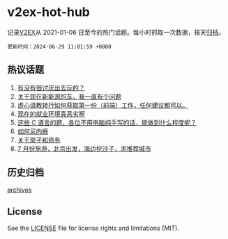 # v2ex-hot-hub

 记录[V2EX](https://www.v2ex.com/)从 2021-01-06 日至今的热门话题。每小时抓取一次数据，按天[归档](archives)。

`更新时间：2024-06-29 11:01:59 +0800`

## 热议话题

1. [有没有很讨厌出去玩的？](https://www.v2ex.com/t/1053397)
1. [关于现在新能源的车，我一直有个问题](https://www.v2ex.com/t/1053312)
1. [虚心请教转行如何获取第一份（前端）工作，任何建议都可以。](https://www.v2ex.com/t/1053403)
1. [现在的就业环境真恶劣啊](https://www.v2ex.com/t/1053346)
1. [这些 C 语言的题，各位不用电脑纯手写的话，能做到什么程度呢？](https://www.v2ex.com/t/1053424)
1. [如何买内裤](https://www.v2ex.com/t/1053389)
1. [关于房子和债务](https://www.v2ex.com/t/1053384)
1. [7 月份旅游，北京出发，海边挖沙子，求推荐城市](https://www.v2ex.com/t/1053323)

## 历史归档

[archives](archives)

## License

See the [LICENSE](LICENSE) file for license rights and limitations (MIT).
